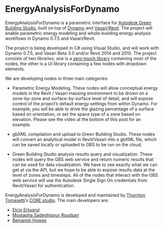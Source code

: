 EnergyAnalysisForDynamo
============

EnergyAnalysisForDynamo is a parametric interface for [Autodesk Green Building Studio](https://gbs.autodesk.com/GBS/), built on top of [Dynamo](http://dynamobim.org/) and [Vasari](http://autodeskvasari.com/)/[Revit](http://www.autodesk.com/products/revit-family/overview).  The project will enable parametric energy modeling and whole-building energy analysis workflows in Dynamo 0.7.5 and Vasari/Revit.

The project is being developed in C# using Visual Studio, and will work with Dynamo 0.7.5, and Vasari Beta 3.0 and/or Revit 2014 and 2015.  The project consists of two libraries; one is a [zero-touch library](https://github.com/DynamoDS/Dynamo/wiki/Zero-Touch-Plugin-Development) containing most of the nodes, the other is a UI library containing a few nodes with dropdown elements.  


We are developing nodes in three main categories:

 - Parametric Energy Modeling.  These nodes will allow conceptual energy models in the Revit / Vasari massing environment to be driven on a zone-by-zone and surface-by-surface level of detail, and will expose control of the project’s default energy settings from within Dynamo.  For example, you will be able to drive the glazing percentage of a surface based on orientation, or set the space type of a zone based on elevation.  Please see the video at the bottom of this post for an example.

 - gbXML compilation and upload to Green Building Studio.  These nodes will convert an analytical model in Revit/Vasari into a gbXML file, which can be saved locally or uploaded to GBS to be run on the cloud.  

 - Green Building Studio analysis results query and visualization.  These nodes will query the GBS web service and return numeric results that can be used for data visualization.  We have to see exactly what we can get at via the API, but we hope to be able to expose results data at the level of zones and timesteps.  All of the nodes that interact with the GBS web service will use the Autodesk Single Sign On credentials from Revit/Vasari for authentication.


EnergyAnalysisForDynamo is developed and maintained by [Thornton Tomasetti](http://www.thorntontomasetti.com/)’s [CORE studio](http://core.thorntontomasetti.com/).  The main developers are:
- [Elcin Ertugrul](https://github.com/eertugrul)
- [Mostapha Sadeghipour Roudsari](https://github.com/mostaphaRoudsari)
- [Benjamin Howes](https://github.com/bhowes-tt)
